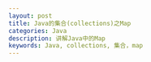 ```yaml
---
layout: post
title: Java的集合(collections)之Map
categories: Java
description: 讲解Java中的Map
keywords: Java, collections, 集合，map
---
```



